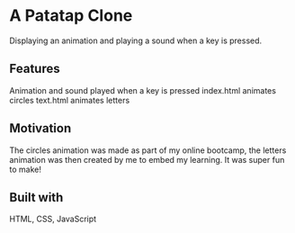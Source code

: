 # A Patatap Clone

Displaying an animation and playing a sound when a key is pressed.

## Features
Animation and sound played when a key is pressed 
index.html animates circles
text.html animates letters

## Motivation
The circles animation was made as part of my online bootcamp, the letters animation was then created by me to embed my learning. It was super fun to make! 

## Built with
HTML, CSS, JavaScript
